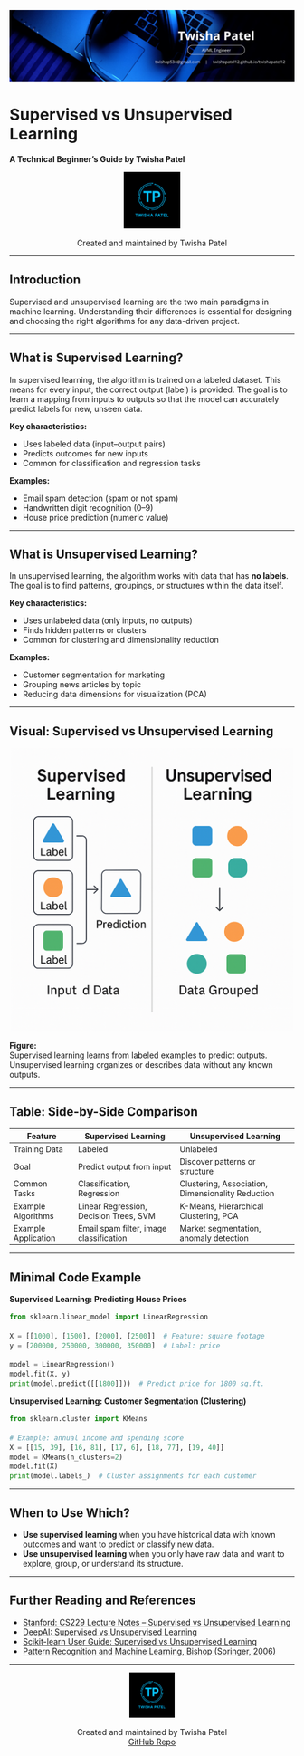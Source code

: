 ![Banner](https://github.com/twishapatel12/AI-ML-Journal/blob/main/assets/aiml-banner.png)

# Supervised vs Unsupervised Learning

**A Technical Beginner’s Guide by Twisha Patel**

<p align="center">
  <img src="https://github.com/twishapatel12/AI-ML-Journal/blob/main/assets/twisha-patel-logo.png" alt="Twisha Patel Logo" width="100"/>
</p>
<p align="center">
  Created and maintained by Twisha Patel
</p>

---

## Introduction

Supervised and unsupervised learning are the two main paradigms in machine learning. Understanding their differences is essential for designing and choosing the right algorithms for any data-driven project.

---

## What is Supervised Learning?

In supervised learning, the algorithm is trained on a labeled dataset. This means for every input, the correct output (label) is provided. The goal is to learn a mapping from inputs to outputs so that the model can accurately predict labels for new, unseen data.

**Key characteristics:**
- Uses labeled data (input–output pairs)
- Predicts outcomes for new inputs
- Common for classification and regression tasks

**Examples:**
- Email spam detection (spam or not spam)
- Handwritten digit recognition (0–9)
- House price prediction (numeric value)

---

## What is Unsupervised Learning?

In unsupervised learning, the algorithm works with data that has **no labels**. The goal is to find patterns, groupings, or structures within the data itself.

**Key characteristics:**
- Uses unlabeled data (only inputs, no outputs)
- Finds hidden patterns or clusters
- Common for clustering and dimensionality reduction

**Examples:**
- Customer segmentation for marketing
- Grouping news articles by topic
- Reducing data dimensions for visualization (PCA)

---

## Visual: Supervised vs Unsupervised Learning

<p align="center">
  <img src="https://github.com/twishapatel12/AI-ML-Journal/blob/main/assets/supervised-vs-unsupervised.png" alt="Supervised vs Unsupervised Learning Diagram" width="500"/>
</p>

**Figure:**  
Supervised learning learns from labeled examples to predict outputs.  
Unsupervised learning organizes or describes data without any known outputs.

---

## Table: Side-by-Side Comparison

| Feature                    | Supervised Learning                           | Unsupervised Learning                       |
|----------------------------|-----------------------------------------------|---------------------------------------------|
| Training Data              | Labeled                                      | Unlabeled                                   |
| Goal                       | Predict output from input                     | Discover patterns or structure              |
| Common Tasks               | Classification, Regression                    | Clustering, Association, Dimensionality Reduction |
| Example Algorithms         | Linear Regression, Decision Trees, SVM        | K-Means, Hierarchical Clustering, PCA       |
| Example Application        | Email spam filter, image classification       | Market segmentation, anomaly detection      |

---

## Minimal Code Example

**Supervised Learning: Predicting House Prices**

```python
from sklearn.linear_model import LinearRegression

X = [[1000], [1500], [2000], [2500]]  # Feature: square footage
y = [200000, 250000, 300000, 350000]  # Label: price

model = LinearRegression()
model.fit(X, y)
print(model.predict([[1800]]))  # Predict price for 1800 sq.ft.
````

**Unsupervised Learning: Customer Segmentation (Clustering)**

```python
from sklearn.cluster import KMeans

# Example: annual income and spending score
X = [[15, 39], [16, 81], [17, 6], [18, 77], [19, 40]]
model = KMeans(n_clusters=2)
model.fit(X)
print(model.labels_)  # Cluster assignments for each customer
```

---

## When to Use Which?

* **Use supervised learning** when you have historical data with known outcomes and want to predict or classify new data.
* **Use unsupervised learning** when you only have raw data and want to explore, group, or understand its structure.

---

## Further Reading and References

* [Stanford: CS229 Lecture Notes – Supervised vs Unsupervised Learning](https://cs229.stanford.edu/notes2022fall/cs229-notes1.pdf)
* [DeepAI: Supervised vs Unsupervised Learning](https://deepai.org/machine-learning-glossary-and-terms/supervised-learning)
* [Scikit-learn User Guide: Supervised vs Unsupervised Learning](https://scikit-learn.org/stable/supervised_learning.html)
* [Pattern Recognition and Machine Learning, Bishop (Springer, 2006)](https://www.springer.com/gp/book/9780387310732)

---

<p align="center">
  <img src="https://github.com/twishapatel12/AI-ML-Journal/blob/main/assets/twisha-patel-logo.png" alt="Twisha Patel Logo" width="80"/>
</p>
<p align="center">
  Created and maintained by Twisha Patel  
  <br>
  <a href="https://github.com/twishapatel12/AI-ML-Journal">GitHub Repo</a>
</p>